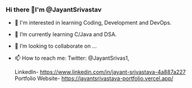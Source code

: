 ### Hi there 👋I'm @JayantSrivastav





- 👀 I'm interested in learning Coding, Development and DevOps.

- 🌱 I’m currently learning C/Java and DSA.
- 👯 I’m looking to collaborate on ...


- 📫 How to reach me:
 Twitter: @JayantSrivas1,

     LinkedIn- https://www.linkedin.com/in/jayant-srivastava-4a887a227
     Portfolio Website- https://jayantsrivastava-portfolio.vercel.app/
 


